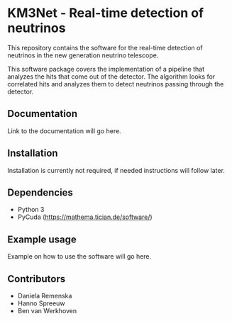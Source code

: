 
KM3Net - Real-time detection of neutrinos
=========================================

This repository contains the software for the real-time detection of
neutrinos in the new generation neutrino telescope.

This software package covers the implementation of a pipeline that
analyzes the hits that come out of the detector. The algorithm looks
for correlated hits and analyzes them to detect neutrinos passing
through the detector.


Documentation
-------------
Link to the documentation will go here.


Installation
------------
Installation is currently not required, if needed instructions will follow later.


Dependencies
------------
 * Python 3 
 * PyCuda (https://mathema.tician.de/software/)


Example usage
-------------
Example on how to use the software will go here.


Contributors
------------

* Daniela Remenska
* Hanno Spreeuw
* Ben van Werkhoven


